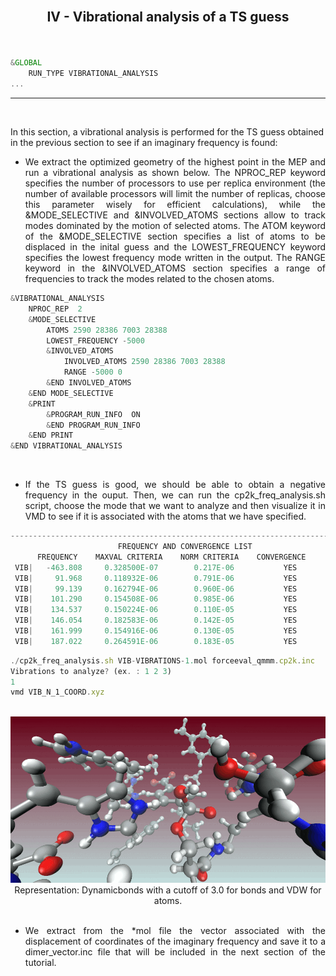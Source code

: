 <br>
<h2><p align="center"><b>IV - Vibrational analysis of a TS guess </b></p></h2>

<br/>

```js
&GLOBAL
    RUN_TYPE VIBRATIONAL_ANALYSIS
...
```
---

<br/>
 
In this section, a vibrational analysis is performed for the TS guess obtained in the previous section to see if an imaginary frequency is found:

- <p align="justify">We extract the optimized geometry of the highest point in the MEP and run a vibrational analysis as shown below. The NPROC_REP keyword specifies the number of processors to use per replica environment (the number of available processors will limit the number of replicas, choose this parameter wisely for efficient calculations), while the &MODE_SELECTIVE and &INVOLVED_ATOMS sections allow to track modes dominated by the motion of selected atoms. The ATOM keyword of the &MODE_SELECTIVE section specifies a list of atoms to be displaced in the inital guess and the LOWEST_FREQUENCY keyword specifies the lowest frequency mode written in the output. The RANGE keyword in the &INVOLVED_ATOMS section specifies a range of frequencies to track the modes related to the chosen atoms.</p>

```js
&VIBRATIONAL_ANALYSIS
    NPROC_REP  2
    &MODE_SELECTIVE
        ATOMS 2590 28386 7003 28388
        LOWEST_FREQUENCY -5000
        &INVOLVED_ATOMS
            INVOLVED_ATOMS 2590 28386 7003 28388
            RANGE -5000 0
        &END INVOLVED_ATOMS
    &END MODE_SELECTIVE
    &PRINT
        &PROGRAM_RUN_INFO  ON
        &END PROGRAM_RUN_INFO
    &END PRINT
&END VIBRATIONAL_ANALYSIS
```

<br/>
 
- <p align="justify">If the TS guess is good, we should be able to obtain a negative frequency in the ouput. Then, we can run the cp2k_freq_analysis.sh script, choose the mode that we want to analyze and then visualize it in VMD to see if it is associated with the atoms that we have specified.</p>

```js
-------------------------------------------------------------------------------
                        FREQUENCY AND CONVERGENCE LIST
      FREQUENCY    MAXVAL CRITERIA    NORM CRITERIA    CONVERGENCE
 VIB|   -463.808     0.328500E-07        0.217E-06           YES
 VIB|     91.968     0.118932E-06        0.791E-06           YES
 VIB|     99.139     0.162794E-06        0.960E-06           YES
 VIB|    101.290     0.154508E-06        0.985E-06           YES
 VIB|    134.537     0.150224E-06        0.110E-05           YES
 VIB|    146.054     0.182583E-06        0.142E-05           YES
 VIB|    161.999     0.154916E-06        0.130E-05           YES
 VIB|    187.022     0.264591E-06        0.183E-05           YES
```

```js
./cp2k_freq_analysis.sh VIB-VIBRATIONS-1.mol forceeval_qmmm.cp2k.inc
Vibrations to analyze? (ex. : 1 2 3)
1
vmd VIB_N_1_COORD.xyz 
```

<br/>
 
<div align="center">
    <img src="freq.gif">
Representation: Dynamicbonds with a cutoff of 3.0 for bonds and VDW for atoms.
</div>

<br/>

- <p align="justify">We extract from the *mol file the vector associated with the displacement of coordinates of the imaginary frequency and save it to a dimer_vector.inc file that will be included in the next section of the tutorial.</p>


